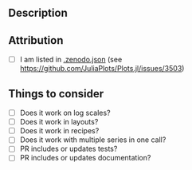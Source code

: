 ## Description

## Attribution
- [ ] I am listed in [.zenodo.json](https://github.com/JuliaPlots/Plots.jl/blob/2463eb9f8065c52ed8314f6e541664c5b9db88d2/.zenodo.json) (see https://github.com/JuliaPlots/Plots.jl/issues/3503)

## Things to consider
- [ ] Does it work on log scales?
- [ ] Does it work in layouts?
- [ ] Does it work in recipes?
- [ ] Does it work with multiple series in one call?
- [ ] PR includes or updates tests?
- [ ] PR includes or updates documentation?
